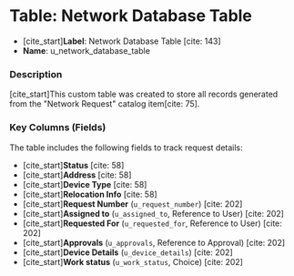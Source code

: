 # Table: Network Database Table

* [cite_start]**Label**: Network Database Table [cite: 143]
* **Name**: u_network_database_table

### Description
[cite_start]This custom table was created to store all records generated from the "Network Request" catalog item[cite: 75].

### Key Columns (Fields)
The table includes the following fields to track request details:

* [cite_start]**Status** [cite: 58]
* [cite_start]**Address** [cite: 58]
* [cite_start]**Device Type** [cite: 58]
* [cite_start]**Relocation Info** [cite: 58]
* [cite_start]**Request Number** (`u_request_number`) [cite: 202]
* [cite_start]**Assigned to** (`u_assigned_to`, Reference to User) [cite: 202]
* [cite_start]**Requested For** (`u_requested_for`, Reference to User) [cite: 202]
* [cite_start]**Approvals** (`u_approvals`, Reference to Approval) [cite: 202]
* [cite_start]**Device Details** (`u_device_details`) [cite: 202]
* [cite_start]**Work status** (`u_work_status`, Choice) [cite: 202]
